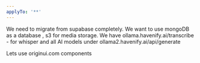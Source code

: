 ```yaml
---
applyTo: '**'
---
```

We need to migrate from supabase completely. We want to use mongoDB as a database , s3 for media storage. 
We have ollama.havenify.ai/transcribe - for whisper
and all AI models under ollama2.havenify.ai/api/generate

Lets use originui.com components